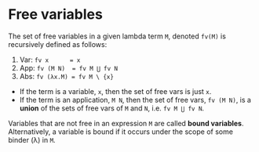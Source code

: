 # Free variables

The set of free variables in a given lambda term `M`, denoted `fv(M)` is recursively defined as follows:
1. Var: `fv x      = x`
2. App: `fv (M N)  = fv M ⋃ fv N`
3. Abs: `fv (λx.M) = fv M \ {x}`

- If the term is a variable, `x`, then the set of free vars is just `x`.
- If the term is an application, `M N`, then the set of free vars, `fv (M N)`, is a **union** of the sets of free vars of `M` and `N`, i.e. `fv M ⋃ fv N`.


Variables that are not free in an expression `M` are called **bound variables**. Alternatively, a variable is bound if it occurs under the scope of some binder (λ) in `M`.
